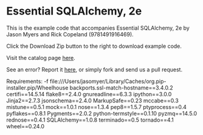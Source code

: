 Essential SQLAlchemy, 2e
==========

This is the example code that accompanies Essential SQLAlchemy, 2e by Jason Myers and Rick Copeland (9781491916469). 

Click the Download Zip button to the right to download example code.

Visit the catalog page [here](http://shop.oreilly.com/product/0636920035800.do).

See an error? Report it [here](http://oreilly.com/catalog/errata.csp?isbn=0636920035800), or simply fork and send us a pull request.

Requirements:
-f file:///Users/jasomyer/Library/Caches/org.pip-installer.pip/Wheelhouse
backports.ssl-match-hostname==3.4.0.2
certifi==14.5.14
flake8==2.4.0
gnureadline==6.3.3
ipython==3.0.0
Jinja2==2.7.3
jsonschema==2.4.0
MarkupSafe==0.23
mccabe==0.3
mistune==0.5.1
mock==1.0.1
nose==1.3.4
pep8==1.5.7
ptyprocess==0.4
pyflakes==0.8.1
Pygments==2.0.2
python-termstyle==0.1.10
pyzmq==14.5.0
rednose==0.4.1
SQLAlchemy==1.0.8
terminado==0.5
tornado==4.1
wheel==0.24.0
